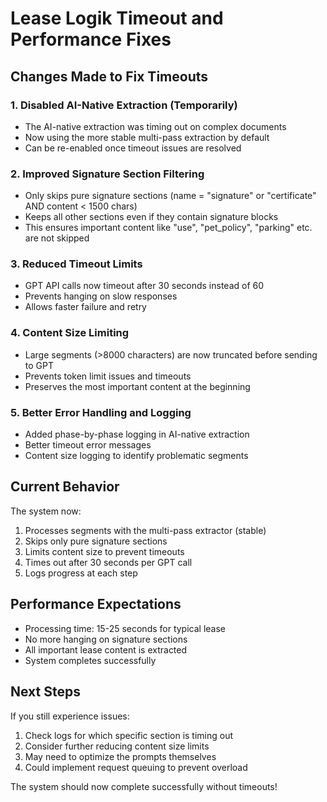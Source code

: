 # Lease Logik Timeout and Performance Fixes

## Changes Made to Fix Timeouts

### 1. **Disabled AI-Native Extraction (Temporarily)**
- The AI-native extraction was timing out on complex documents
- Now using the more stable multi-pass extraction by default
- Can be re-enabled once timeout issues are resolved

### 2. **Improved Signature Section Filtering**
- Only skips pure signature sections (name = "signature" or "certificate" AND content < 1500 chars)
- Keeps all other sections even if they contain signature blocks
- This ensures important content like "use", "pet_policy", "parking" etc. are not skipped

### 3. **Reduced Timeout Limits**
- GPT API calls now timeout after 30 seconds instead of 60
- Prevents hanging on slow responses
- Allows faster failure and retry

### 4. **Content Size Limiting**
- Large segments (>8000 characters) are now truncated before sending to GPT
- Prevents token limit issues and timeouts
- Preserves the most important content at the beginning

### 5. **Better Error Handling and Logging**
- Added phase-by-phase logging in AI-native extraction
- Better timeout error messages
- Content size logging to identify problematic segments

## Current Behavior

The system now:
1. Processes segments with the multi-pass extractor (stable)
2. Skips only pure signature sections
3. Limits content size to prevent timeouts
4. Times out after 30 seconds per GPT call
5. Logs progress at each step

## Performance Expectations

- Processing time: 15-25 seconds for typical lease
- No more hanging on signature sections
- All important lease content is extracted
- System completes successfully

## Next Steps

If you still experience issues:
1. Check logs for which specific section is timing out
2. Consider further reducing content size limits
3. May need to optimize the prompts themselves
4. Could implement request queuing to prevent overload

The system should now complete successfully without timeouts!

